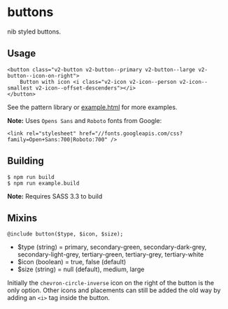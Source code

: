 # buttons

nib styled buttons.

## Usage

    <button class="v2-button v2-button--primary v2-button--large v2-button--icon-on-right">
        Button with icon <i class="v2-icon v2-icon--person v2-icon--smallest v2-icon--offset-descenders"></i>
    </button>

See the pattern library or [example.html](example.html) for more examples.

**Note:** Uses `Opens Sans` and `Roboto` fonts from Google:

    <link rel="stylesheet" href="//fonts.googleapis.com/css?family=Open+Sans:700|Roboto:700" />

## Building

    $ npm run build
    $ npm run example.build

**Note:** Requires SASS 3.3 to build


## Mixins

    @include button($type, $icon, $size);
  

- $type (string) = primary, secondary-green, secondary-dark-grey, secondary-light-grey, tertiary-green, tertiary-grey, tertiary-white
- $icon (boolean) = true, false (default)
- $size (string) = null (default), medium, large

Initially the `chevron-circle-inverse` icon on the right of the button is the only option. Other icons and placements can still be added the old way by adding an `<i>` tag inside the button.
